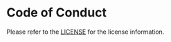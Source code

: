 # Code of Conduct

Please refer to the [LICENSE](https://gitlab.com/Zillowe/Zillwen/Zusty/Zoi/-/blob/main/LICENSE) for the license information.
